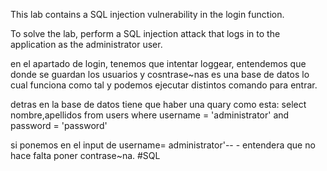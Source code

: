  This lab contains a SQL injection vulnerability in the login function.

To solve the lab, perform a SQL injection attack that logs in to the application as the administrator user.

en el apartado de login, tenemos que intentar loggear, entendemos que donde se guardan los usuarios y cosntrase~nas es una base de datos lo cual funciona como tal y podemos ejecutar distintos comando para entrar.

detras en la base de datos tiene que haber una quary como esta:
select nombre,apellidos from users where username = 'administrator' and password = 'password'

si ponemos en el input de username= administrator'-- -
entendera que no hace falta poner contrase~na. 
#SQL
